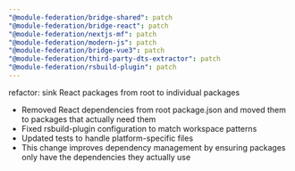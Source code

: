 ```yaml
---
"@module-federation/bridge-shared": patch
"@module-federation/bridge-react": patch
"@module-federation/nextjs-mf": patch
"@module-federation/modern-js": patch
"@module-federation/bridge-vue3": patch
"@module-federation/third-party-dts-extractor": patch
"@module-federation/rsbuild-plugin": patch
---
```


refactor: sink React packages from root to individual packages

- Removed React dependencies from root package.json and moved them to packages that actually need them
- Fixed rsbuild-plugin configuration to match workspace patterns
- Updated tests to handle platform-specific files
- This change improves dependency management by ensuring packages only have the dependencies they actually use
